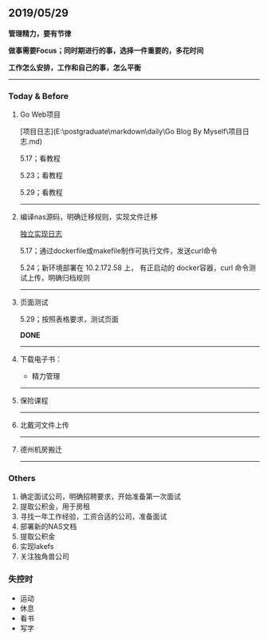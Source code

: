 ## 2019/05/29

**管理精力，要有节律**

**做事需要Focus；同时期进行的事，选择一件重要的，多花时间**

**工作怎么安排，工作和自己的事，怎么平衡**

---

### Today & Before

1. Go Web项目

   [项目日志](E:\postgraduate\markdown\daily\Go Blog By Myself\项目日志.md)

   5.17；看教程

   5.23；看教程

   5.29；看教程

   ---

2. 编译nas源码，明确迁移规则，实现文件迁移

   [独立实现日志](E:\postgraduate\markdown\daily\lakefs\lakefs独立实现计划.md)

   5.17；通过dockerfile或makefile制作可执行文件，发送curl命令

   5.24；新环境部署在 10.2.172.58 上， 有正启动的 docker容器，curl 命令测试上传，明确归档规则

   ---

3. 页面测试

   5.29；按照表格要求，测试页面

   **DONE**

   ---

4. 下载电子书：

   - 精力管理

   ---

5. 保险课程

   ---

6. 北戴河文件上传

   ---

7. 德州机房搬迁

   ---

### Others

1. 确定面试公司，明确招聘要求，开始准备第一次面试
2. 提取公积金，用于房租
3. 寻找一年工作经验，工资合适的公司，准备面试
4. 部署新的NAS文档
5. 提取公积金
6. 实现lakefs
7. 关注独角兽公司

### 失控时

+ 运动
+ 休息
+ 看书
+ 写字